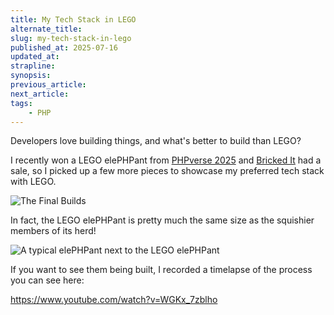 ```yaml
---
title: My Tech Stack in LEGO
alternate_title:
slug: my-tech-stack-in-lego
published_at: 2025-07-16
updated_at:
strapline:
synopsis:
previous_article:
next_article:
tags:
    - PHP
---
```


Developers love building things, and what's better to build than LEGO?

I recently won a LEGO elePHPant from [PHPverse 2025](https://lp.jetbrains.com/phpverse-2025/) and [Bricked It](https://bricked-it.com/) had a sale, so I picked up a few more pieces to showcase my preferred tech stack with LEGO.

![The Final Builds](/images/articles/lego.jpg)

In fact, the LEGO elePHPant is pretty much the same size as the squishier members of its herd!

![A typical elePHPant next to the LEGO elePHPant](/images/articles/lego-elephpant.jpg)

If you want to see them being built, I recorded a timelapse of the process you can see here:

<https://www.youtube.com/watch?v=WGKx_7zblho>
